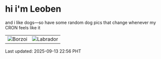 # hi i'm Leoben

and i like dogs—so have some random dog pics that change whenever my CRON feels like it

|  |  |
|--------|----------|
| ![Borzoi](https://random-dog-vercel.vercel.app/api/random-borzoi?v=1757775380) | ![Labrador](https://random-dog-vercel.vercel.app/api/random-labrador?v=1757775380) |

Last updated: 2025-09-13 22:56 PHT
